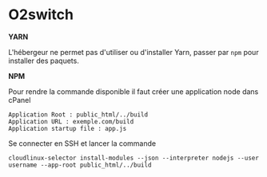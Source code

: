 # O2switch

**YARN**

L'hébergeur ne permet pas d'utiliser ou d'installer Yarn, passer par `npm` pour installer des paquets.

**NPM**

Pour rendre la commande disponible il faut créer une application node dans cPanel

```text
Application Root : public_html/../build
Application URL : exemple.com/build
Application startup file : app.js
```

Se connecter en SSH et lancer la commande

```text
cloudlinux-selector install-modules --json --interpreter nodejs --user username --app-root public_html/../build
```


